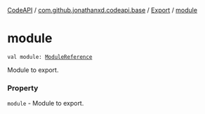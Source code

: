 [CodeAPI](../../index.md) / [com.github.jonathanxd.codeapi.base](../index.md) / [Export](index.md) / [module](.)

# module

`val module: `[`ModuleReference`](../-module-reference/index.md)

Module to export.

### Property

`module` - Module to export.